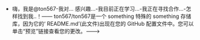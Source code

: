 - 嗨，我是@ton567-我对... 感兴趣...-我目前正在学习...-我正在寻找合作...-怎样找到我..！—— ton567/ton567是一个 something 特殊的 something 存储库，因为它的‘ README.md’(此文件)出现在您的 GitHub 配置文件中。您可以单击“预览”链接查看您的更改。--->
